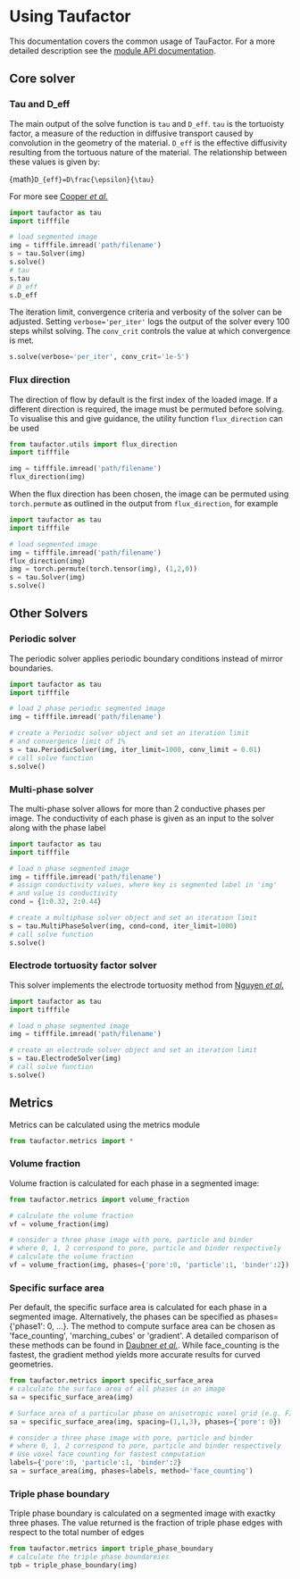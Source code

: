 # Using Taufactor

This documentation covers the common usage of TauFactor. For a more detailed description see the [module API documentation](./taufactor.rst).

## Core solver

### Tau and D_eff

The main output of the solve function is `tau` and `D_eff`. `tau` is the tortuoisty factor, a measure of the reduction in diffusive transport caused by convolution in the geometry of the material. `D_eff` is the effective diffusivity resulting from the tortuous nature of the material. The relationship between these values is given by:

{math}`D_{eff}=D\frac{\epsilon}{\tau}`

For more see [Cooper _et al._](https://doi.org/10.1016/j.softx.2016.09.002)

```python
import taufactor as tau
import tifffile

# load segmented image
img = tifffile.imread('path/filename')
s = tau.Solver(img)
s.solve()
# tau
s.tau
# D_eff
s.D_eff
```

The iteration limit, convergence criteria and verbosity of the solver can be adjusted. Setting `verbose='per_iter'` logs the output of the solver every 100 steps whilst solving. The `conv_crit` controls the value at which convergence is met.

```python
s.solve(verbose='per_iter', conv_crit='1e-5')
```

### Flux direction

The direction of flow by default is the first index of the loaded image. If a different direction is required, the image must be permuted before solving. To visualise this and give guidance, the utility function `flux_direction` can be used

```python
from taufactor.utils import flux_direction
import tifffile

img = tifffile.imread('path/filename')
flux_direction(img)
```

When the flux direction has been chosen, the image can be permuted using `torch.permute` as outlined in the output from `flux_direction`, for example

```python
import taufactor as tau
import tifffile

# load segmented image
img = tifffile.imread('path/filename')
flux_direction(img)
img = torch.permute(torch.tensor(img), (1,2,0))
s = tau.Solver(img)
s.solve()
```

## Other Solvers

### Periodic solver

The periodic solver applies periodic boundary conditions instead of mirror boundaries.

```python
import taufactor as tau
import tifffile

# load 2 phase periodic segmented image
img = tifffile.imread('path/filename')

# create a Periodic solver object and set an iteration limit
# and convergence limit of 1%
s = tau.PeriodicSolver(img, iter_limit=1000, conv_limit = 0.01)
# call solve function
s.solve()
```

### Multi-phase solver

The multi-phase solver allows for more than 2 conductive phases per image. The conductivity of each phase is given as an input to the solver along with the phase label

```python
import taufactor as tau
import tifffile

# load n phase segmented image
img = tifffile.imread('path/filename')
# assign conductivity values, where key is segmented label in 'img'
# and value is conductivity
cond = {1:0.32, 2:0.44}

# create a multiphase solver object and set an iteration limit
s = tau.MultiPhaseSolver(img, cond=cond, iter_limit=1000)
# call solve function
s.solve()
```

### Electrode tortuosity factor solver

This solver implements the electrode tortuosity method from [Nguyen _et al._](https://doi.org/10.1038/s41524-020-00386-4)

```python
import taufactor as tau
import tifffile

# load n phase segmented image
img = tifffile.imread('path/filename')

# create an electrode solver object and set an iteration limit
s = tau.ElectrodeSolver(img)
# call solve function
s.solve()
```

## Metrics

Metrics can be calculated using the metrics module

```python
from taufactor.metrics import *
```

### Volume fraction

Volume fraction is calculated for each phase in a segmented image:

```python
from taufactor.metrics import volume_fraction

# calculate the volume fraction
vf = volume_fraction(img)

# consider a three phase image with pore, particle and binder
# where 0, 1, 2 correspond to pore, particle and binder respectively
# calculate the volume fraction
vf = volume_fraction(img, phases={'pore':0, 'particle':1, 'binder':2})
```

### Specific surface area

Per default, the specific surface area is calculated for each phase in a segmented image.
Alternatively, the phases can be specified as phases={'phase1': 0, ...}.
The method to compute surface area can be chosen as
'face_counting', 'marching_cubes' or 'gradient'. A detailed comparison of these methods can be found in [Daubner _et al._](https://doi.org/10.1149/1945-7111/ad9a07).
While face_counting is the fastest, the gradient method yields more accurate results for curved geometries.

```python
from taufactor.metrics import specific_surface_area
# calculate the surface area of all phases in an image
sa = specific_surface_area(img)

# Surface area of a particular phase on anisotropic voxel grid (e.g. FIB-SEM data)
sa = specific_surface_area(img, spacing=(1,1,3), phases={'pore': 0})

# consider a three phase image with pore, particle and binder
# where 0, 1, 2 correspond to pore, particle and binder respectively
# Use voxel face counting for fastest computation
labels={'pore':0, 'particle':1, 'binder':2}
sa = surface_area(img, phases=labels, method='face_counting')
```

### Triple phase boundary

Triple phase boundary is calculated on a segmented image with exactky three phases. The value returned is the fraction of triple phase edges with respect to the total number of edges

```python
from taufactor.metrics import triple_phase_boundary
# calculate the triple phase boundareies
tpb = triple_phase_boundary(img)
```
